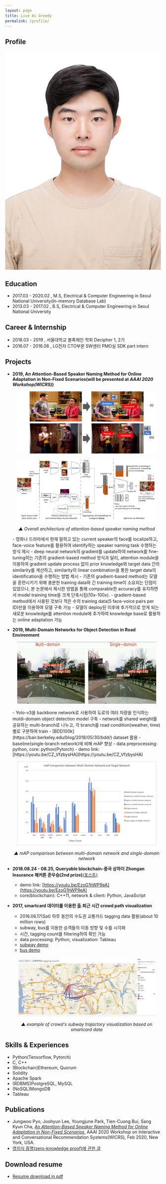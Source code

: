 ```yaml
---
layout: page
title: Live As Greedy
permalink: /profile/
---
```

## Profile

![portrait](/files/profile/portrait.jpg)

## Education

* 2017.03 - 2020.02 , M.S, Electrical & Computer Engineering in Seoul National University(In-memory Database Lab)
* 2013.03 - 2017.02 , B.S, Electrical & Computer Engineering in Seoul National University

## Career & Internship

* 2018.03 - 2019    , 서울대학교 블록체인 학회 Decipher 1, 2기
* 2016.07 - 2016.08 , LG전자 CTO부문 SW센터 PMO실 SDK part intern 

## Projects

* **2019, An Attention-Based Speaker Naming Method for Online Adaptation in Non-Fixed Scenarios(will be presented at *AAAI 2020 Workshop(WICRS)*)**
    <p align="center" padding="5px 0 5px 0">
      <img src="/files/profile/speaker_naming.png" alt="speaker naming" width="450" height="200"/>
    </p>
    <p align="center" padding="0 0 5px 0">
      <img src="/files/profile/speaker_naming_architecture.png" alt="speaker naming architecture" width="450" height="200"/>
    </p>
    <p align="center">
      <em> ▲ Overall architecture of attention-based speaker naming method</em>
    </p>
    - 영화나 드라마에서 현재 말하고 있는 current speaker의 face를 localize하고, face-voice feature를 활용하여 identify하는 speaker naming task 수행하는 방식 제시
    - deep neural network의 gradient를 update하여 network를 fine-tuning하는 기존의 gradient-based method 방식과 달리, attention module을 이용하여 gradient update process 없이 prior knowledge와 target data 간의 similarity를 계산하고, similarity의 linear combination을 통한 target data의 identification을 수행하는 방법 제시
    - 기존의 gradient-based method는 모델을 훈련시키기 위해 충분한 training data와 긴 training time이 소요되는 단점이 있었으나, 본 논문에서 제시한 방법을 통해 comparable한 accuracy를 유지하면서 model training time을 크게 단축시킴(10x-100x).
    - gradient-based method에서 사용된 것보다 적은 수의 training data(5 face-voice pairs per ID)만을 이용하여 모델 구축 가능
    - 모델이 deploy된 이후에 추가적으로 얻게 되는 새로운 knowledge를 attention module에 추가하여 knowledge base로 활용하는 online adaptation 가능
* **2019, Multi-Domain Networks for Object Detection in Road Environment**
    <p align="center" padding="5px 0 5px 0">
      <img src="/files/profile/example_mdnet.png" alt="mdnet" width="450" height="200"/>
    </p>
    - Yolo-v3을 backbone network로 사용하여 도로의 여러 차량을 인식하는 muldi-domain object detection model 구축
    - network를 shared weight를 공유하는 multi-branch로 나누고, 각 branch를 road condition(weather, time) 별로 구분하여 train
    - [BDD100k](https://bair.berkeley.edu/blog/2018/05/30/bdd/) dataset 활용
    - baseline(single-branch network)에 비해 mAP 향상
    - data preprocessing: python, core: python(Pytorch)
    - demo link: [https://youtu.be/CZ_VfzbysHA](https://youtu.be/CZ_VfzbysHA)
    <p align="center" padding="5px 0 5px 0">
      <img src="/files/profile/mAP_mdnet.png" alt="mAP comparison between multi-domain network and single-domain network" width="450"/>
    </p>
    <p align="center">
      <em> ▲ mAP comparison between multi-domain network and single-domain network</em>
    </p>

* **2018.08.24 - 08.25, Queryable blockchain-중국 상하이 Zhongan Insurance 해커톤 준우승(2nd prize)**[(포스트)](/_posts/2018-08-26/2018-08-26-zhongan_hackathon.markdown)
    - demo link: [https://youtu.be/EzoG1hWP9eA](https://youtu.be/EzoG1hWP9eA)
    - core(blockchain): C++11, network & client: Python, JavaScript

* **2017, smartcard 데이터를 이용한 출.퇴근 시간 crowd path visualization**
    - 2016.06.17(Sat) 하루 동안의 수도권 교통카드 tagging data 활용(about 10 million rows)
    - subway, bus를 이용한 승객들의 이동 방향 및 수를 시각화
    - 시간, tagging count를 filtering하여 확인 가능
    - data processing: Python, visualization: Tableau
    - [subway demo](https://public.tableau.com/profile/.3518#!/vizhome/bus_v0_2/1?publish=yes)
    - [bus demo](https://public.tableau.com/profile/.3518#!/vizhome/bus_v0_2_onlybus/1?publish=yes)    
    <p align="center" padding="5px 0 5px 0">
      <img src="/files/profile/smartcard_subway.png" alt="example of visualization for smartcard:subway" width="450"/>
    </p>
    <p align="center">
      <em> ▲ example of crowd's subway trajactory visualization based on smartcard data </em>
    </p>

## Skills & Experiences

* Python(Tensorflow, Pytorch)
* C, C++
* (Blockchain)Ethereum, Quorum
* Solidity
* Apache Spark
* (RDBMS)PostgreSQL, MySQL
* (NoSQL)MongoDB
* Tableau

## Publications

* Jungwoo Pyo, Joohyun Lee, Youngjune Park, Tien-Cuong Bui, Sang Kyun Cha, [*An Attention-Based Speaker Naming Method for Online Adaptation in Non-Fixed Scenarios*](http://arxiv.org/abs/1912.00649), AAAI 2020 Workshop on Interactive and Conversational Recommendation Systems(WICRS), Feb 2020, New York, USA.
* [영지식 증명(zero-knowledge proof)에 관한 글](https://medium.com/decipher-media/zero-knowledge-proof-chapter-1-introduction-to-zero-knowledge-proof-zk-snarks-6475f5e9b17b) 

## Download resume

* [Resume download in pdf](/files/profile/resume.pdf)    
